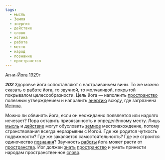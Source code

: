 ```yaml
---
tags:
  - мысль
  - Земля
  - энергия
  - действие
  - слово
  - истина
  - работа
  - место
  - народ
  - познание
  - пространство
---
```


[Агни-Йога 1929г](https://127.0.0.1:4002/agni/1929)

___202___
Здоровье йога сопоставляют с настраиваньем вины. То же можно сказать о [работе](../../../tags/#работа) йога, то звучной, то молчаливой, покрытой покрывалом целесообразности. Цель йога — наполнить [пространство](../../../tags/#пространство) полезным утверждением и направить [энергию](../../../tags/#энергия) всюду, где загрязнена [Истина](../../../tags/#истина).   

Можно ли обвинять йога, если он неожиданно появляется или надолго исчезает? Пора оставить привязанность к определённому месту. Лишь [мысль](../../../tags/#мысль) и [действие](../../../tags/#действие) могут обусловить [земное](../../../tags/#Земля) местонахождение, потому странствования всегда неразрывны с Йогой. Где же родится чуткость подвижности? Где же закаляется самостоятельность? Где же строится одиночество [познания](../../../tags/#познание)? Звучность [работы](../../../tags/#работа) йога может расти от [пространства](../../../tags/#пространство). Йог должен [знать](../../../tags/#познание) [пространство](../../../tags/#пространство) и уметь принести народам пространственное [слово](../../../tags/#слово).